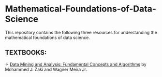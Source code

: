 # Mathematical-Foundations-of-Data-Science
This repository contains the following three resources for understanding the mathematical foundations of data science.
##  TEXTBOOKS:
&#10023; <a href="http://www.dataminingbook.info/pmwiki.php/Main/BookResources">Data Mining and Analysis: Fundamental Concepts and Algorithms</a> by Mohammed J. Zaki and Wagner Meira Jr.
